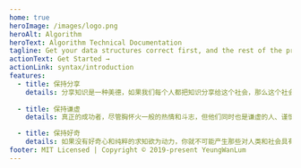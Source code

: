 ```yaml
---
home: true
heroImage: /images/logo.png
heroAlt: Algorithm
heroText: Algorithm Technical Documentation
tagline: Get your data structures correct first, and the rest of the program will write itself. 
actionText: Get Started →
actionLink: syntax/introduction
features:
  - title: 保持分享
    details: 分享知识是一种美德，如果我们每个人都把知识分享给这个社会，那么这个社会将会变得越来越好。
    
  - title: 保持谦虚
    details: 真正的成功者，尽管胸怀火一般的热情和斗志，但他们同时也是谦虚的人、谨慎的人。

  - title: 保持好奇
    details: 如果没有好奇心和纯粹的求知欲为动力，你就不可能产生那些对人类和社会具有巨大价值的贡献。
footer: MIT Licensed | Copyright © 2019-present YeungWanLum
--- 
```


